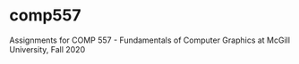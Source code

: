# comp557
Assignments for COMP 557 - Fundamentals of Computer Graphics at McGill University, Fall 2020
